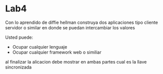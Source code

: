# Lab4

Con lo aprendido de diffie hellman construya dos aplicaciones tipo cliente servidor o similar en donde se puedan intercambiar los valores 

Usted puede:
  - Ocupar cualquier lenguaje
  - Ocupar cualquier framework web o similiar

al finalizar la alicacion debe mostrar en ambas partes cual es la llave sincronizada
